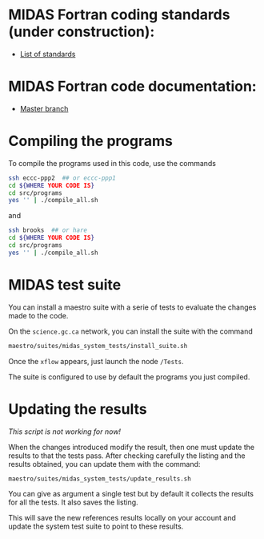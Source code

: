 # MIDAS Fortran coding standards (under construction):

* [List of standards](https://wiki.cmc.ec.gc.ca/wiki/MIDAS/Coding_Standards)

# MIDAS Fortran code documentation:

* [Master branch](http://hpfx.science.gc.ca/~mab001/f90doc/master/)

# Compiling the programs

To compile the programs used in this code, use the commands
```bash
ssh eccc-ppp2  ## or eccc-ppp1
cd ${WHERE YOUR CODE IS}
cd src/programs
yes '' | ./compile_all.sh
```
and
```bash
ssh brooks  ## or hare
cd ${WHERE YOUR CODE IS}
cd src/programs
yes '' | ./compile_all.sh
```

# MIDAS test suite

You can install a maestro suite with a serie of tests to evaluate the
changes made to the code.

On the `science.gc.ca` network, you can install the suite with the command
```bash
maestro/suites/midas_system_tests/install_suite.sh
```

Once the `xflow` appears, just launch the node `/Tests`.

The suite is configured to use by default the programs you just
compiled.

# Updating the results

*This script is not working for now!*

When the changes introduced modify the result, then one must update the
results to that the tests pass.  After checking carefully the listing
and the results obtained, you can update them with the command:
```bash
maestro/suites/midas_system_tests/update_results.sh
```

You can give as argument a single test but by default it collects the
results for all the tests.  It also saves the listing.

This will save the new references results locally on your account and
update the system test suite to point to these results.

